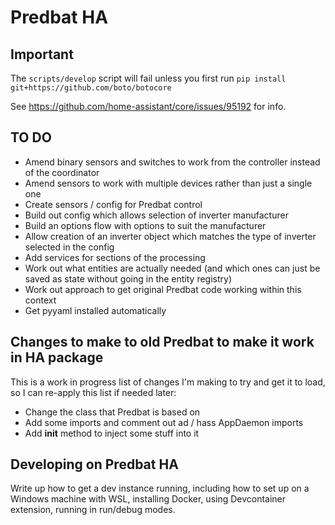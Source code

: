 # Predbat HA

## Important

The `scripts/develop` script will fail unless you first run `pip install git+https://github.com/boto/botocore`

See <https://github.com/home-assistant/core/issues/95192> for info.

## TO DO

- Amend binary sensors and switches to work from the controller
instead of the coordinator
- Amend sensors to work with multiple devices rather than just
a single one
- Create sensors / config for Predbat control
- Build out config which allows selection of inverter manufacturer
- Build an options flow with options to suit the manufacturer
- Allow creation of an inverter object which matches the type of
inverter selected in the config
- Add services for sections of the processing
- Work out what entities are actually needed (and which ones can just be saved
as state without going in the entity registry)
- Work out approach to get original Predbat code working within this context
- Get pyyaml installed automatically

## Changes to make to old Predbat to make it work in HA package

This is a work in progress list of changes I'm making to try and get it to
load, so I can re-apply this list if needed later:

* Change the class that Predbat is based on
* Add some imports and comment out ad / hass AppDaemon imports
* Add __init__ method to inject some stuff into it

## Developing on Predbat HA

Write up how to get a dev instance running, including
how to set up on a Windows machine with WSL, installing Docker,
using Devcontainer extension, running in run/debug modes.
